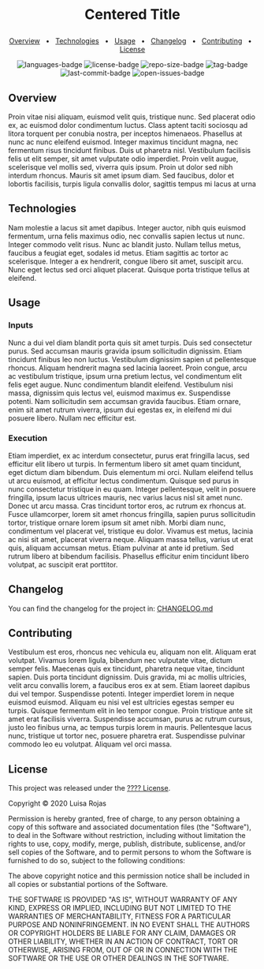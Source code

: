 # <p align="center">Centered Title</p>

<p align="center">
    <a href="#overview">Overview</a>
    &nbsp; • &nbsp;
    <a href="#technologies">Technologies</a>
    &nbsp; • &nbsp;
    <a href="#usage">Usage</a>
    &nbsp; • &nbsp;
    <a href="#changelog">Changelog</a>
    &nbsp; • &nbsp;
    <a href="#contributing">Contributing</a>
    &nbsp; • &nbsp;
    <a href="#license">License</a>
</p>

<p align="center">
<img src="https://img.shields.io/github/languages/count/user/repo.svg?style=flat" alt="languages-badge"/>
<img src="https://img.shields.io/github/license/user/repo.svg?style=flat" alt="license-badge"/>
<img src="https://img.shields.io/github/repo-size/user/repo" alt="repo-size-badge">
<img src="https://img.shields.io/github/v/tag/user/repo" alt="tag-badge">
<img src="https://img.shields.io/github/last-commit/user/repo" alt="last-commit-badge">
<img src="https://img.shields.io/github/issues-raw/user/repo" alt="open-issues-badge">
</p>



## Overview

Proin vitae nisi aliquam, euismod velit quis, tristique nunc. Sed placerat odio ex, ac euismod dolor condimentum luctus. Class aptent taciti sociosqu ad litora torquent per conubia nostra, per inceptos himenaeos. Phasellus at nunc ac nunc eleifend euismod. Integer maximus tincidunt magna, nec fermentum risus tincidunt finibus. Duis ut pharetra nisl. Vestibulum facilisis felis ut elit semper, sit amet vulputate odio imperdiet. Proin velit augue, scelerisque vel mollis sed, viverra quis ipsum. Proin ut dolor sed nibh interdum rhoncus. Mauris sit amet ipsum diam. Sed faucibus, dolor et lobortis facilisis, turpis ligula convallis dolor, sagittis tempus mi lacus at urna



## Technologies

Nam molestie a lacus sit amet dapibus. Integer auctor, nibh quis euismod fermentum, urna felis maximus odio, nec convallis sapien lectus ut nunc. Integer commodo velit risus. Nunc ac blandit justo. Nullam tellus metus, faucibus a feugiat eget, sodales id metus. Etiam sagittis ac tortor ac scelerisque. Integer a ex hendrerit, congue libero sit amet, suscipit arcu. Nunc eget lectus sed orci aliquet placerat. Quisque porta tristique tellus at eleifend.



## Usage

### Inputs

Nunc a dui vel diam blandit porta quis sit amet turpis. Duis sed consectetur purus. Sed accumsan mauris gravida ipsum sollicitudin dignissim. Etiam tincidunt finibus leo non luctus. Vestibulum dignissim sapien ut pellentesque rhoncus. Aliquam hendrerit magna sed lacinia laoreet. Proin congue, arcu ac vestibulum tristique, ipsum urna pretium lectus, vel condimentum elit felis eget augue. Nunc condimentum blandit eleifend. Vestibulum nisi massa, dignissim quis lectus vel, euismod maximus ex. Suspendisse potenti. Nam sollicitudin sem accumsan gravida faucibus. Etiam ornare, enim sit amet rutrum viverra, ipsum dui egestas ex, in eleifend mi dui posuere libero. Nullam nec efficitur est.

### Execution

Etiam imperdiet, ex ac interdum consectetur, purus erat fringilla lacus, sed efficitur elit libero ut turpis. In fermentum libero sit amet quam tincidunt, eget dictum diam bibendum. Duis elementum mi orci. Nullam eleifend tellus ut arcu euismod, at efficitur lectus condimentum. Quisque sed purus in nunc consectetur tristique in eu quam. Integer pellentesque, velit in posuere fringilla, ipsum lacus ultrices mauris, nec varius lacus nisl sit amet nunc. Donec ut arcu massa. Cras tincidunt tortor eros, ac rutrum ex rhoncus at. Fusce ullamcorper, lorem sit amet rhoncus fringilla, sapien purus sollicitudin tortor, tristique ornare lorem ipsum sit amet nibh. Morbi diam nunc, condimentum vel placerat vel, tristique eu dolor. Vivamus est metus, lacinia ac nisi sit amet, placerat viverra neque. Aliquam massa tellus, varius ut erat quis, aliquam accumsan metus. Etiam pulvinar at ante id pretium. Sed rutrum libero at bibendum facilisis. Phasellus efficitur enim tincidunt libero volutpat, ac suscipit erat porttitor.



## Changelog
You can find the changelog for the project in: [CHANGELOG.md](link-to-changelog)



## Contributing
Vestibulum est eros, rhoncus nec vehicula eu, aliquam non elit. Aliquam erat volutpat. Vivamus lorem ligula, bibendum nec vulputate vitae, dictum semper felis. Maecenas quis ex tincidunt, pharetra neque vitae, tincidunt sapien. Duis porta tincidunt dignissim. Duis gravida, mi ac mollis ultricies, velit arcu convallis lorem, a faucibus eros ex at sem. Etiam laoreet dapibus dui vel tempor. Suspendisse potenti. Integer imperdiet lorem in neque euismod euismod. Aliquam eu nisi vel est ultricies egestas semper eu turpis. Quisque fermentum elit in leo tempor congue. Proin tristique ante sit amet erat facilisis viverra. Suspendisse accumsan, purus ac rutrum cursus, justo leo finibus urna, ac tempus turpis lorem in mauris. Pellentesque lacus nunc, tristique ut tortor nec, posuere pharetra erat. Suspendisse pulvinar commodo leo eu volutpat. Aliquam vel orci massa.



## License

This project was released under the [???? License](http://www.opensource.org/licenses/MIT).

Copyright &copy; 2020 Luisa Rojas

Permission is hereby granted, free of charge, to any person obtaining a copy of this software and associated documentation files (the "Software"), to deal in the Software without restriction, including without limitation the rights to use, copy, modify, merge, publish, distribute, sublicense, and/or sell copies of the Software, and to permit persons to whom the Software is furnished to do so, subject to the following conditions:

The above copyright notice and this permission notice shall be included in all copies or substantial portions of the Software.

THE SOFTWARE IS PROVIDED "AS IS", WITHOUT WARRANTY OF ANY KIND, EXPRESS OR IMPLIED, INCLUDING BUT NOT LIMITED TO THE WARRANTIES OF MERCHANTABILITY, FITNESS FOR A PARTICULAR PURPOSE AND NONINFRINGEMENT. IN NO EVENT SHALL THE AUTHORS OR COPYRIGHT HOLDERS BE LIABLE FOR ANY CLAIM, DAMAGES OR OTHER LIABILITY, WHETHER IN AN ACTION OF CONTRACT, TORT OR OTHERWISE, ARISING FROM, OUT OF OR IN CONNECTION WITH THE SOFTWARE OR THE USE OR OTHER DEALINGS IN THE SOFTWARE.